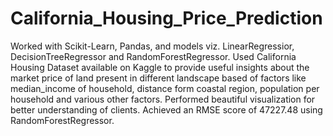 # California_Housing_Price_Prediction
Worked with Scikit-Learn, Pandas, and models viz. LinearRegressior, DecisionTreeRegressor and RandomForestRegressor. Used California Housing Dataset available on Kaggle to provide useful insights about the market price of land present in different landscape based of factors like median_income of household, distance form coastal region, population per household and various other factors. Performed beautiful visualization for better understanding of clients.
Achieved an RMSE score of 47227.48 using RandomForestRegressor.
